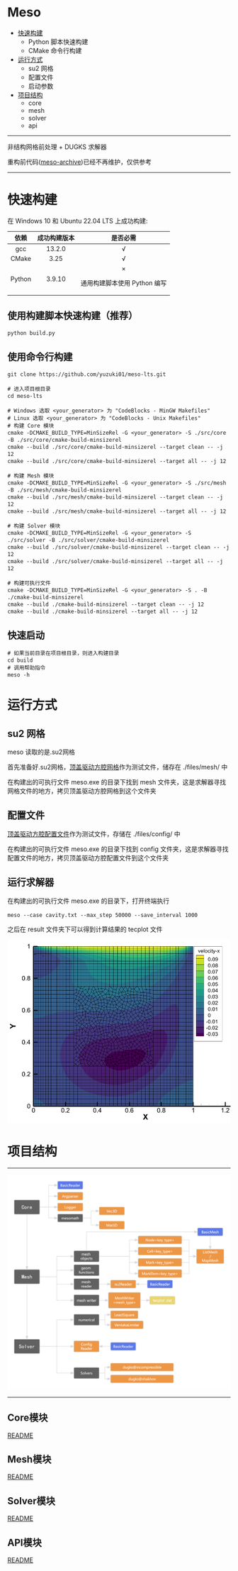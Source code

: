 # Meso

- [快速构建](#快速构建)
    - Python 脚本快速构建
    - CMake 命令行构建
- [运行方式](#运行方式)
    - su2 网格
    - 配置文件
    - 启动参数
- [项目结构](#项目结构)
    - core
    - mesh
    - solver
    - api

---

非结构网格前处理 + DUGKS 求解器

重构前代码(<a href="https://github.com/yuzuki01/meso-archive">meso-archive</a>)已经不再维护，仅供参考

---

# 快速构建

在 Windows 10 和 Ubuntu 22.04 LTS 上成功构建:

|依赖|成功构建版本|是否必需|
|:---:|:---:|:---:|
|gcc|13.2.0|√|
|CMake|3.25|√|
|Python|3.9.10|×<p>通用构建脚本使用 Python 编写</p>|

## 使用构建脚本快速构建（推荐）

```
python build.py
```

## 使用命令行构建
```
git clone https://github.com/yuzuki01/meso-lts.git

# 进入项目根目录
cd meso-lts

# Windows 选取 <your_generator> 为 "CodeBlocks - MinGW Makefiles"
# Linux 选取 <your_generator> 为 "CodeBlocks - Unix Makefiles"
# 构建 Core 模块
cmake -DCMAKE_BUILD_TYPE=MinSizeRel -G <your_generator> -S ./src/core -B ./src/core/cmake-build-minsizerel
cmake --build ./src/core/cmake-build-minsizerel --target clean -- -j 12
cmake --build ./src/core/cmake-build-minsizerel --target all -- -j 12

# 构建 Mesh 模块
cmake -DCMAKE_BUILD_TYPE=MinSizeRel -G <your_generator> -S ./src/mesh -B ./src/mesh/cmake-build-minsizerel
cmake --build ./src/mesh/cmake-build-minsizerel --target clean -- -j 12
cmake --build ./src/mesh/cmake-build-minsizerel --target all -- -j 12

# 构建 Solver 模块
cmake -DCMAKE_BUILD_TYPE=MinSizeRel -G <your_generator> -S ./src/solver -B ./src/solver/cmake-build-minsizerel
cmake --build ./src/solver/cmake-build-minsizerel --target clean -- -j 12
cmake --build ./src/solver/cmake-build-minsizerel --target all -- -j 12

# 构建可执行文件
cmake -DCMAKE_BUILD_TYPE=MinSizeRel -G <your_generator> -S . -B ./cmake-build-minsizerel
cmake --build ./cmake-build-minsizerel --target clean -- -j 12
cmake --build ./cmake-build-minsizerel --target all -- -j 12
```

## 快速启动
```
# 如果当前目录在项目根目录，则进入构建目录
cd build
# 调用帮助指令
meso -h
```

# 运行方式

## su2 网格

meso 读取的是.su2网格

首先准备好.su2网格，[顶盖驱动方腔网格](files/mesh/cavity.su2)作为测试文件，储存在 ./files/mesh/ 中

在构建出的可执行文件 meso.exe 的目录下找到 mesh 文件夹，这是求解器寻找网格文件的地方，拷贝顶盖驱动方腔网格到这个文件夹

## 配置文件

[顶盖驱动方腔配置文件](files/config/cavity.txt)作为测试文件，存储在 ./files/config/ 中

在构建出的可执行文件 meso.exe 的目录下找到 config 文件夹，这是求解器寻找配置文件的地方，拷贝顶盖驱动方腔配置文件到这个文件夹

## 运行求解器

在构建出的可执行文件 meso.exe 的目录下，打开终端执行

```
meso --case cavity.txt --max_step 50000 --save_interval 1000
```

之后在 result 文件夹下可以得到计算结果的 tecplot 文件

![img](files/cavity_demo.png)

# 项目结构

---

![image](files/meso%20structure.png)

---

## Core模块

[README](src/core/README.md)

## Mesh模块

[README](src/mesh/README.md)

## Solver模块

[README](src/solver/README.md)

## API模块

[README](src/api/README.md)
